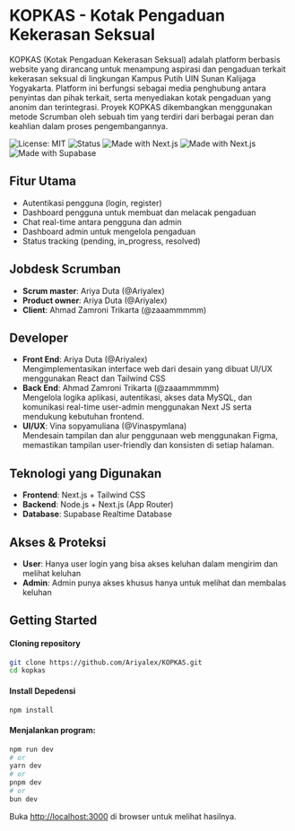 # KOPKAS - Kotak Pengaduan Kekerasan Seksual

KOPKAS (Kotak Pengaduan Kekerasan Seksual) adalah platform berbasis website yang dirancang untuk menampung aspirasi dan pengaduan terkait kekerasan seksual di lingkungan Kampus Putih UIN Sunan Kalijaga Yogyakarta. Platform ini berfungsi sebagai media penghubung antara penyintas dan pihak terkait, serta menyediakan kotak pengaduan yang anonim dan terintegrasi. Proyek KOPKAS dikembangkan menggunakan metode Scrumban oleh sebuah tim yang terdiri dari berbagai peran dan keahlian dalam proses pengembangannya.

![License: MIT](https://img.shields.io/badge/License-MIT-green.svg)
![Status](https://img.shields.io/badge/status-In%20Development-orange)
![Made with Next.js](https://img.shields.io/badge/Frontend-Next.js-yellow)
![Made with Next.js](https://img.shields.io/badge/Backend-Next.js-blue)
![Made with Supabase](https://img.shields.io/badge/Database-Supabase-lightgrey)

## Fitur Utama
- Autentikasi pengguna (login, register)
- Dashboard pengguna untuk membuat dan melacak pengaduan
- Chat real-time antara pengguna dan admin
- Dashboard admin untuk mengelola pengaduan
- Status tracking (pending, in_progress, resolved)

## Jobdesk Scrumban
- **Scrum master**: Ariya Duta (@Ariyalex)  
- **Product owner**: Ariya Duta (@Ariyalex)  
- **Client**: Ahmad Zamroni Trikarta (@zaaammmmm)  

## Developer
- **Front End**: Ariya Duta (@Ariyalex)  
Mengimplementasikan interface web dari desain yang dibuat UI/UX menggunakan React dan Tailwind CSS
- **Back End**: Ahmad Zamroni Trikarta (@zaaammmmm)  
Mengelola logika aplikasi, autentikasi, akses data MySQL, dan komunikasi real-time user-admin menggunakan Next JS serta mendukung kebutuhan frontend.
- **UI/UX**: Vina sopyamuliana (@Vinaspymlana)  
  Mendesain tampilan dan alur penggunaan web menggunakan Figma, memastikan tampilan user-friendly dan konsisten di setiap halaman.

## Teknologi yang Digunakan
- **Frontend**: Next.js + Tailwind CSS
- **Backend**: Node.js + Next.js (App Router)
- **Database**: Supabase Realtime Database

## Akses & Proteksi
- **User**: Hanya user login yang bisa akses keluhan dalam mengirim dan melihat keluhan
- **Admin**: Admin punya akses khusus hanya untuk melihat dan membalas keluhan

## Getting Started

#### Cloning repository  

```bash
git clone https://github.com/Ariyalex/KOPKAS.git  
cd kopkas
```

#### Install Depedensi  
```bash
npm install
```

#### Menjalankan program:

```bash
npm run dev
# or
yarn dev
# or
pnpm dev
# or
bun dev
```

Buka [http://localhost:3000](http://localhost:3000) di browser untuk melihat hasilnya.
